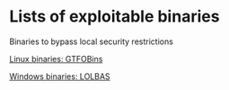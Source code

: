 # Lists of exploitable binaries

Binaries to bypass local security restrictions

[Linux binaries: GTFOBins](https://gtfobins.github.io/)

[Windows binaries: LOLBAS](https://lolbas-project.github.io/#)


